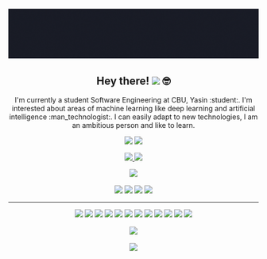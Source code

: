 ![banner](https://github.com/yasinkya/Yasin-KAYA/blob/master/banner.gif)
<h2 align="center">Hey there! <img src="https://media.giphy.com/media/hvRJCLFzcasrR4ia7z/giphy.gif" width="25px"> 🤓</h2>
<p align="center">I'm currently a student Software Engineering at CBU, Yasin :student:. I'm interested about areas of machine learning like deep learning and artificial intelligence :man_technologist:. I can easily adapt to new technologies, I am an ambitious person and like to learn.
</p>


<p align="center">
  <a href="https://twitter.com/yaskayim"><img src="https://img.shields.io/badge/twitter-%231DA1F2.svg?&style=for-the-badge&logo=twitter&logoColor=white" height=25></a>
  <a href="https://www.linkedin.com/in/yasin-kaya-193467183/"><img src="https://img.shields.io/badge/linkedin-%230077B5.svg?&style=for-the-badge&logo=linkedin&logoColor=white" height=25></a>
</p>

<p align=center>
  <a href="https://github.com/yasinkya">
    <img src="https://badges.pufler.dev/visits/yasinkya/Yasin-KAYA?style=flat-square&color=black&logo=github">
  </a>
  <a href="https://github.com/yasinkya?tab=repositories">
    <img src="https://badges.pufler.dev/repos/yasinkya?style=flat-square&color=black&logo=github">
  </a>
</p>
<p align="center">
<a href="https://github.com/yasinkya"><img src="https://img.shields.io/github/followers/yasinkya?style=social"></a>
</p>
<p align="center">
  <img src="https://img.shields.io/badge/Machine Learning-blue">
  <img src="https://img.shields.io/badge/Deep Learning-red">
  <img src="https://img.shields.io/badge/Artificial Intelligence-magenta">
  <img src="https://img.shields.io/badge/Android Programming-green"> 
</p>
<hr>
<p align="center">
  <img src=https://img.shields.io/badge/Ubuntu-E95420?style=for-the-badge&logo=ubuntu&logoColor=white>
  <img src="https://img.shields.io/badge/TensorFlow%20-%23FF6F00.svg?&style=for-the-badge&logo=TensorFlow&logoColor=white" />
  <img src="https://img.shields.io/badge/Keras%20-%23D00000.svg?&style=for-the-badge&logo=Keras&logoColor=white"/>
  <img src="https://img.shields.io/badge/python%20-%2314354C.svg?&style=for-the-badge&logo=python&logoColor=white"/> 
  <img src="https://img.shields.io/badge/C%23-239120?style=for-the-badge&logo=c-sharp&logoColor=white"/> 
  <img src="https://img.shields.io/badge/git%20-%23F05033.svg?&style=for-the-badge&logo=git&logoColor=white"/> 
  <img src="https://img.shields.io/badge/github%20-%23121011.svg?&style=for-the-badge&logo=github&logoColor=white"/>
  <img src="https://img.shields.io/badge/Node.js-43853D?style=for-the-badge&logo=node.js&logoColor=white"/>
  <img src="https://img.shields.io/badge/Java-ED8B00?style=for-the-badge&logo=java&logoColor=white"/>
  <img src="https://img.shields.io/badge/Dart-0175C2?style=for-the-badge&logo=dart&logoColor=white"/>
  <img src="https://img.shields.io/badge/Flutter-02569B?style=for-the-badge&logo=flutter&logoColor=white"/>
  <img src="https://img.shields.io/badge/MySQL-00000F?style=for-the-badge&logo=mysql&logoColor=white"/>
</p>

<p align=center>  
  <img align=center src="https://github-readme-stats.vercel.app/api?username=yasinkya&show_icons=true&theme=radical">
</p>
<p align=center>
  <img align=center src="https://github-readme-stats.vercel.app/api/top-langs/?username=yasinkya&theme=blue-green">
</p>
